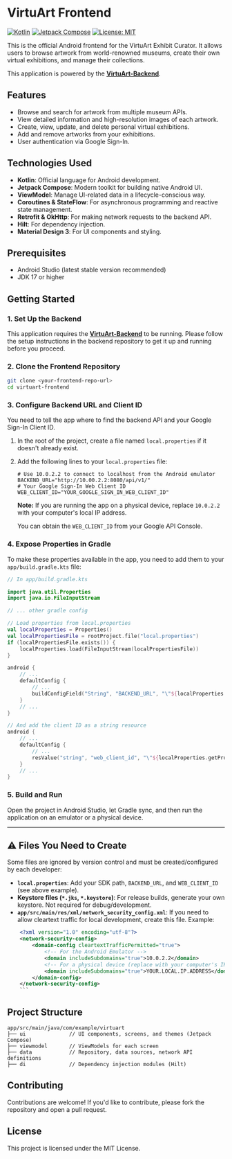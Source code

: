 # VirtuArt Frontend

[![Kotlin](https://img.shields.io/badge/Kotlin-2.1.x-blue.svg)](https://kotlinlang.org)
[![Jetpack Compose](https://img.shields.io/badge/Jetpack%20Compose-1.6.x-brightgreen.svg)](https://developer.android.com/jetpack/compose)
[![License: MIT](https://img.shields.io/badge/License-MIT-yellow.svg)](https://opensource.org/licenses/MIT)

This is the official Android frontend for the VirtuArt Exhibit Curator. It allows users to browse artwork from world-renowned museums, create their own virtual exhibitions, and manage their collections.

This application is powered by the **[VirtuArt-Backend](https://github.com/tchabva/virtuart-backend)**.

## Features
-   Browse and search for artwork from multiple museum APIs.
-   View detailed information and high-resolution images of each artwork.
-   Create, view, update, and delete personal virtual exhibitions.
-   Add and remove artworks from your exhibitions.
-   User authentication via Google Sign-In.

## Technologies Used
-   **Kotlin**: Official language for Android development.
-   **Jetpack Compose**: Modern toolkit for building native Android UI.
-   **ViewModel**: Manage UI-related data in a lifecycle-conscious way.
-   **Coroutines & StateFlow**: For asynchronous programming and reactive state management.
-   **Retrofit & OkHttp**: For making network requests to the backend API.
-   **Hilt**: For dependency injection.
-   **Material Design 3**: For UI components and styling.

## Prerequisites
-   Android Studio (latest stable version recommended)
-   JDK 17 or higher

## Getting Started

### 1. Set Up the Backend
This application requires the **[VirtuArt-Backend](https://github.com/tchabva/virtuart-backend)** to be running. Please follow the setup instructions in the backend repository to get it up and running before you proceed.

### 2. Clone the Frontend Repository
```bash
git clone <your-frontend-repo-url>
cd virtuart-frontend
```

### 3. Configure Backend URL and Client ID
You need to tell the app where to find the backend API and your Google Sign-In Client ID.

1.  In the root of the project, create a file named `local.properties` if it doesn't already exist.
2.  Add the following lines to your `local.properties` file:

    ```properties
    # Use 10.0.2.2 to connect to localhost from the Android emulator
    BACKEND_URL="http://10.00.2.2:8080/api/v1/"
    # Your Google Sign-In Web Client ID
    WEB_CLIENT_ID="YOUR_GOOGLE_SIGN_IN_WEB_CLIENT_ID"
    ```
    **Note:** If you are running the app on a physical device, replace `10.0.2.2` with your computer's local IP address.

    You can obtain the `WEB_CLIENT_ID` from your Google API Console.

### 4. Expose Properties in Gradle
To make these properties available in the app, you need to add them to your `app/build.gradle.kts` file:

```kotlin
// In app/build.gradle.kts

import java.util.Properties
import java.io.FileInputStream

// ... other gradle config

// Load properties from local.properties
val localProperties = Properties()
val localPropertiesFile = rootProject.file("local.properties")
if (localPropertiesFile.exists()) {
    localProperties.load(FileInputStream(localPropertiesFile))
}

android {
    // ...
    defaultConfig {
        // ...
        buildConfigField("String", "BACKEND_URL", "\"${localProperties.getProperty("BACKEND_URL")}\"")
    }
    // ...
}

// And add the client ID as a string resource
android {
    // ...
    defaultConfig {
        // ...
        resValue("string", "web_client_id", "\"${localProperties.getProperty("WEB_CLIENT_ID")}\"")
    }
    // ...
}
```

### 5. Build and Run
Open the project in Android Studio, let Gradle sync, and then run the application on an emulator or a physical device.

---

## ⚠️ Files You Need to Create

Some files are ignored by version control and must be created/configured by each developer:

- **`local.properties`**: Add your SDK path, `BACKEND_URL`, and `WEB_CLIENT_ID` (see above example).
- **Keystore files (`*.jks`, `*.keystore`)**: For release builds, generate your own keystore. Not required for debug/development.
- **`app/src/main/res/xml/network_security_config.xml`**: If you need to allow cleartext traffic for local development, create this file. Example:

```xml
    <?xml version="1.0" encoding="utf-8"?>
    <network-security-config>
        <domain-config cleartextTrafficPermitted="true">
            <!-- For the Android Emulator -->
            <domain includeSubdomains="true">10.0.2.2</domain>
            <!-- For a physical device (replace with your computer's IP) -->
            <domain includeSubdomains="true">YOUR.LOCAL.IP.ADDRESS</domain>
        </domain-config>
    </network-security-config>
    ```
```
## Project Structure
```
app/src/main/java/com/example/virtuart
├── ui              // UI components, screens, and themes (Jetpack Compose)
├── viewmodel       // ViewModels for each screen
├── data            // Repository, data sources, network API definitions
├── di              // Dependency injection modules (Hilt)
```

## Contributing
Contributions are welcome! If you'd like to contribute, please fork the repository and open a pull request.

## License
This project is licensed under the MIT License.
